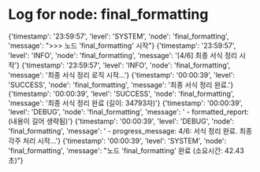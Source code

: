 # Log for node: final_formatting

{'timestamp': '23:59:57', 'level': 'SYSTEM', 'node': 'final_formatting', 'message': ">>> 노드 'final_formatting' 시작"}
{'timestamp': '23:59:57', 'level': 'INFO', 'node': 'final_formatting', 'message': '[4/6] 최종 서식 정리 시작'}
{'timestamp': '23:59:57', 'level': 'INFO', 'node': 'final_formatting', 'message': '최종 서식 정리 로직 시작...'}
{'timestamp': '00:00:39', 'level': 'SUCCESS', 'node': 'final_formatting', 'message': '최종 서식 정리 완료.'}
{'timestamp': '00:00:39', 'level': 'SUCCESS', 'node': 'final_formatting', 'message': '최종 서식 정리 완료 (길이: 34793자)'}
{'timestamp': '00:00:39', 'level': 'DEBUG', 'node': 'final_formatting', 'message': '  - formatted_report: (내용이 길어 생략됨)'}
{'timestamp': '00:00:39', 'level': 'DEBUG', 'node': 'final_formatting', 'message': '  - progress_message: 4/6: 서식 정리 완료. 최종 각주 처리 시작...'}
{'timestamp': '00:00:39', 'level': 'SYSTEM', 'node': 'final_formatting', 'message': "노드 'final_formatting' 완료 (소요시간: 42.43초)"}